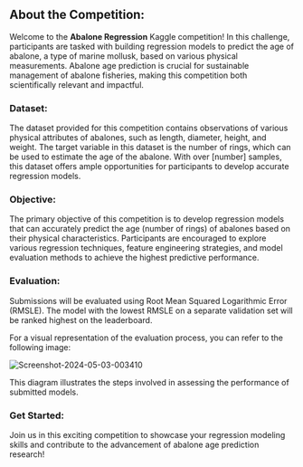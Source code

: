 ## About the Competition:

Welcome to the **Abalone Regression** Kaggle competition! In this challenge, participants are tasked with building regression models to predict the age of abalone, a type of marine mollusk, based on various physical measurements. Abalone age prediction is crucial for sustainable management of abalone fisheries, making this competition both scientifically relevant and impactful.

### Dataset:

The dataset provided for this competition contains observations of various physical attributes of abalones, such as length, diameter, height, and weight. The target variable in this dataset is the number of rings, which can be used to estimate the age of the abalone. With over [number] samples, this dataset offers ample opportunities for participants to develop accurate regression models.

### Objective:

The primary objective of this competition is to develop regression models that can accurately predict the age (number of rings) of abalones based on their physical characteristics. Participants are encouraged to explore various regression techniques, feature engineering strategies, and model evaluation methods to achieve the highest predictive performance.
### Evaluation:

Submissions will be evaluated using Root Mean Squared Logarithmic Error (RMSLE). The model with the lowest RMSLE on a separate validation set will be ranked highest on the leaderboard.

For a visual representation of the evaluation process, you can refer to the following image:

![Screenshot-2024-05-03-003410](https://github.com/CodeWithGauravRajput/Abalone_Regression-Kaggle_Competition-/assets/147279770/9618ada1-3bf4-48bf-9362-7ccfc0bc78ef)


This diagram illustrates the steps involved in assessing the performance of submitted models.


### Get Started:

Join us in this exciting competition to showcase your regression modeling skills and contribute to the advancement of abalone age prediction research!
